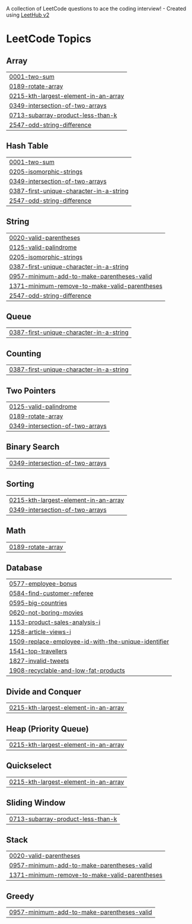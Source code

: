 A collection of LeetCode questions to ace the coding interview! - Created using [LeetHub v2](https://github.com/arunbhardwaj/LeetHub-2.0)
<!---LeetCode Topics Start-->
# LeetCode Topics
## Array
|  |
| ------- |
| [0001-two-sum](https://github.com/JeevanReddyChadarla/DataStructures/tree/master/0001-two-sum) |
| [0189-rotate-array](https://github.com/JeevanReddyChadarla/DataStructures/tree/master/0189-rotate-array) |
| [0215-kth-largest-element-in-an-array](https://github.com/JeevanReddyChadarla/DataStructures/tree/master/0215-kth-largest-element-in-an-array) |
| [0349-intersection-of-two-arrays](https://github.com/JeevanReddyChadarla/DataStructures/tree/master/0349-intersection-of-two-arrays) |
| [0713-subarray-product-less-than-k](https://github.com/JeevanReddyChadarla/DataStructures/tree/master/0713-subarray-product-less-than-k) |
| [2547-odd-string-difference](https://github.com/JeevanReddyChadarla/DataStructures/tree/master/2547-odd-string-difference) |
## Hash Table
|  |
| ------- |
| [0001-two-sum](https://github.com/JeevanReddyChadarla/DataStructures/tree/master/0001-two-sum) |
| [0205-isomorphic-strings](https://github.com/JeevanReddyChadarla/DataStructures/tree/master/0205-isomorphic-strings) |
| [0349-intersection-of-two-arrays](https://github.com/JeevanReddyChadarla/DataStructures/tree/master/0349-intersection-of-two-arrays) |
| [0387-first-unique-character-in-a-string](https://github.com/JeevanReddyChadarla/DataStructures/tree/master/0387-first-unique-character-in-a-string) |
| [2547-odd-string-difference](https://github.com/JeevanReddyChadarla/DataStructures/tree/master/2547-odd-string-difference) |
## String
|  |
| ------- |
| [0020-valid-parentheses](https://github.com/JeevanReddyChadarla/DataStructures/tree/master/0020-valid-parentheses) |
| [0125-valid-palindrome](https://github.com/JeevanReddyChadarla/DataStructures/tree/master/0125-valid-palindrome) |
| [0205-isomorphic-strings](https://github.com/JeevanReddyChadarla/DataStructures/tree/master/0205-isomorphic-strings) |
| [0387-first-unique-character-in-a-string](https://github.com/JeevanReddyChadarla/DataStructures/tree/master/0387-first-unique-character-in-a-string) |
| [0957-minimum-add-to-make-parentheses-valid](https://github.com/JeevanReddyChadarla/DataStructures/tree/master/0957-minimum-add-to-make-parentheses-valid) |
| [1371-minimum-remove-to-make-valid-parentheses](https://github.com/JeevanReddyChadarla/DataStructures/tree/master/1371-minimum-remove-to-make-valid-parentheses) |
| [2547-odd-string-difference](https://github.com/JeevanReddyChadarla/DataStructures/tree/master/2547-odd-string-difference) |
## Queue
|  |
| ------- |
| [0387-first-unique-character-in-a-string](https://github.com/JeevanReddyChadarla/DataStructures/tree/master/0387-first-unique-character-in-a-string) |
## Counting
|  |
| ------- |
| [0387-first-unique-character-in-a-string](https://github.com/JeevanReddyChadarla/DataStructures/tree/master/0387-first-unique-character-in-a-string) |
## Two Pointers
|  |
| ------- |
| [0125-valid-palindrome](https://github.com/JeevanReddyChadarla/DataStructures/tree/master/0125-valid-palindrome) |
| [0189-rotate-array](https://github.com/JeevanReddyChadarla/DataStructures/tree/master/0189-rotate-array) |
| [0349-intersection-of-two-arrays](https://github.com/JeevanReddyChadarla/DataStructures/tree/master/0349-intersection-of-two-arrays) |
## Binary Search
|  |
| ------- |
| [0349-intersection-of-two-arrays](https://github.com/JeevanReddyChadarla/DataStructures/tree/master/0349-intersection-of-two-arrays) |
## Sorting
|  |
| ------- |
| [0215-kth-largest-element-in-an-array](https://github.com/JeevanReddyChadarla/DataStructures/tree/master/0215-kth-largest-element-in-an-array) |
| [0349-intersection-of-two-arrays](https://github.com/JeevanReddyChadarla/DataStructures/tree/master/0349-intersection-of-two-arrays) |
## Math
|  |
| ------- |
| [0189-rotate-array](https://github.com/JeevanReddyChadarla/DataStructures/tree/master/0189-rotate-array) |
## Database
|  |
| ------- |
| [0577-employee-bonus](https://github.com/JeevanReddyChadarla/DataStructures/tree/master/0577-employee-bonus) |
| [0584-find-customer-referee](https://github.com/JeevanReddyChadarla/DataStructures/tree/master/0584-find-customer-referee) |
| [0595-big-countries](https://github.com/JeevanReddyChadarla/DataStructures/tree/master/0595-big-countries) |
| [0620-not-boring-movies](https://github.com/JeevanReddyChadarla/DataStructures/tree/master/0620-not-boring-movies) |
| [1153-product-sales-analysis-i](https://github.com/JeevanReddyChadarla/DataStructures/tree/master/1153-product-sales-analysis-i) |
| [1258-article-views-i](https://github.com/JeevanReddyChadarla/DataStructures/tree/master/1258-article-views-i) |
| [1509-replace-employee-id-with-the-unique-identifier](https://github.com/JeevanReddyChadarla/DataStructures/tree/master/1509-replace-employee-id-with-the-unique-identifier) |
| [1541-top-travellers](https://github.com/JeevanReddyChadarla/DataStructures/tree/master/1541-top-travellers) |
| [1827-invalid-tweets](https://github.com/JeevanReddyChadarla/DataStructures/tree/master/1827-invalid-tweets) |
| [1908-recyclable-and-low-fat-products](https://github.com/JeevanReddyChadarla/DataStructures/tree/master/1908-recyclable-and-low-fat-products) |
## Divide and Conquer
|  |
| ------- |
| [0215-kth-largest-element-in-an-array](https://github.com/JeevanReddyChadarla/DataStructures/tree/master/0215-kth-largest-element-in-an-array) |
## Heap (Priority Queue)
|  |
| ------- |
| [0215-kth-largest-element-in-an-array](https://github.com/JeevanReddyChadarla/DataStructures/tree/master/0215-kth-largest-element-in-an-array) |
## Quickselect
|  |
| ------- |
| [0215-kth-largest-element-in-an-array](https://github.com/JeevanReddyChadarla/DataStructures/tree/master/0215-kth-largest-element-in-an-array) |
## Sliding Window
|  |
| ------- |
| [0713-subarray-product-less-than-k](https://github.com/JeevanReddyChadarla/DataStructures/tree/master/0713-subarray-product-less-than-k) |
## Stack
|  |
| ------- |
| [0020-valid-parentheses](https://github.com/JeevanReddyChadarla/DataStructures/tree/master/0020-valid-parentheses) |
| [0957-minimum-add-to-make-parentheses-valid](https://github.com/JeevanReddyChadarla/DataStructures/tree/master/0957-minimum-add-to-make-parentheses-valid) |
| [1371-minimum-remove-to-make-valid-parentheses](https://github.com/JeevanReddyChadarla/DataStructures/tree/master/1371-minimum-remove-to-make-valid-parentheses) |
## Greedy
|  |
| ------- |
| [0957-minimum-add-to-make-parentheses-valid](https://github.com/JeevanReddyChadarla/DataStructures/tree/master/0957-minimum-add-to-make-parentheses-valid) |
<!---LeetCode Topics End-->